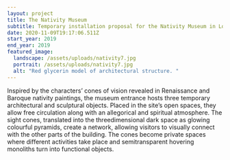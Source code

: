 ```yaml
---
layout: project
title: The Nativity Museum
subtitle: Temporary installation proposal for the Nativity Museum in London.
date: 2020-11-09T19:17:06.511Z
start_year: 2019
end_year: 2019
featured_image:
  landscape: /assets/uploads/nativity7.jpg
  portrait: /assets/uploads/nativity7.jpg
  alt: "Red glycerin model of architectural structure. "
---
```

Inspired by the characters’ cones of vision revealed in Renaissance and Baroque nativity paintings, the museum entrance hosts three temporary architectural and sculptural objects. Placed in the site’s open spaces, they allow free circulation along with an allegorical and spiritual atmosphere. The sight cones, translated into the threedimensional dark space as glowing colourful pyramids, create a network, allowing visitors to visually connect with the other parts of the building. The cones become private spaces where different activities take place and semitransparent hovering monoliths turn into functional objects.